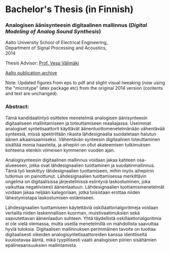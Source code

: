 # Bachelor's Thesis (in Finnish)

### Analogisen äänisynteesin digitaalinen mallinnus (*Digital Modeling of Analog Sound Synthesis*)   
Aalto University School of Electrical Engineering,      
Department of Signal Processing and Acoustics,   
2014   

Thesis Advisor: [Prof. Vesa Välimäki](https://people.aalto.fi/new/vesa.valimaki)

[Aalto publication archive](https://aaltodoc.aalto.fi/handle/123456789/14922)

Note: Updated figures from eps to pdf and slight visual tweaking (now using the "microtype" latex package etc) from the original 2014 version (contents and text are unchanged). 
   
### Abstract:    

Tämä kandidaatintyö esittelee menetelmiä analogisen äänisynteesin digitaaliseen
mallintamiseen ja toteuttamiseen reaaliajassa. Useimmat analogiset syntetisaattorit käyttävät äänentuottomenetelmänään vähentävää synteesiä, missä spektriltään rikasta lähdesignaalia suodatetaan halutun äänen aikaansaamiseksi. Vähentävän synteesin digitaalinen toteuttaminen sisältää monia haasteita, ja aihepiiri on ollut akateemisen tutkimuksen kohteena etenkin viimeisen kymmenen vuoden ajan.

Analogisynteesin digitaalinen mallinnus voidaan jakaa kahteen osa-alueeseen, jotka ovat lähdesignaalien tuottaminen ja suodatinmallinnus. Tämä työ keskittyy lähdesignaalien tuottamiseen, mihin myös aihepiirin tutkimus on painottunut. Lähdesignaalien tuottamisessa merkittävin ongelma on digitaalisissa järjestelmissä esiintyvä laskostuminen, joka vaikuttaa negatiivisesti äänenlaatuun. Lähdesignaalien tuottamismenetelmät voidaan jakaa neljään kategoriaan, jotka toisistaan erottaa niiden lähestymistapa laskostumisen estämiseen.

Lähdesignaalien tuottamiseen käytettäviä oskillaattorialgoritmeja voidaan vertailla niiden laskennallisen kuorman, muistivaatimuksien sekä saavutettavan äänenlaadun suhteen. Yhtä täydellistä oskillaattorialgoritmia ei ole vielä olemassa, mutta useilla menetelmillä on mahdollista saavuttaa hyviä tuloksia. Digitaalisen mallinnuksen perimmäinen tavoite on tuottaa digitaalisesti oikeiden analogisyntetisaattoreiden kanssa identtiseltä kuulostavaa ääntä, mikä tyypillisesti vaatii analogisien piirien sisältämien epälineaarisuuksien mallintamista.
